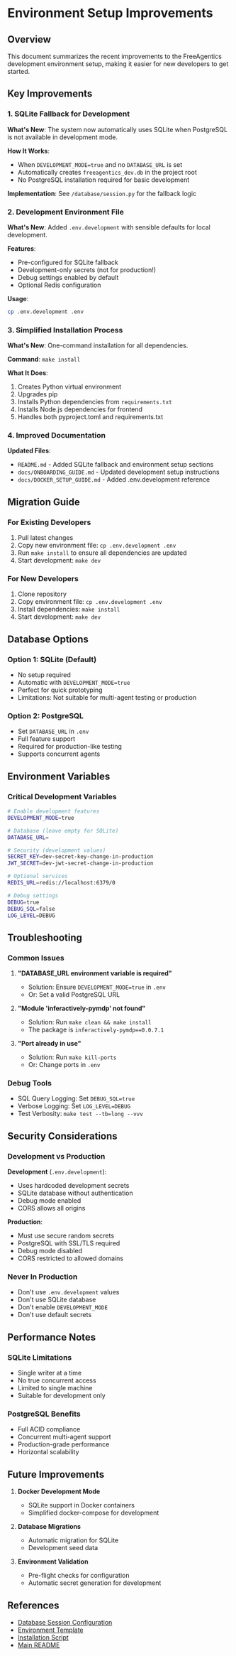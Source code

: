 # Environment Setup Improvements

## Overview

This document summarizes the recent improvements to the FreeAgentics development environment setup, making it easier for new developers to get started.

## Key Improvements

### 1. SQLite Fallback for Development

**What's New**: The system now automatically uses SQLite when PostgreSQL is not available in development mode.

**How It Works**:
- When `DEVELOPMENT_MODE=true` and no `DATABASE_URL` is set
- Automatically creates `freeagentics_dev.db` in the project root
- No PostgreSQL installation required for basic development

**Implementation**: See `/database/session.py` for the fallback logic

### 2. Development Environment File

**What's New**: Added `.env.development` with sensible defaults for local development.

**Features**:
- Pre-configured for SQLite fallback
- Development-only secrets (not for production!)
- Debug settings enabled by default
- Optional Redis configuration

**Usage**:
```bash
cp .env.development .env
```

### 3. Simplified Installation Process

**What's New**: One-command installation for all dependencies.

**Command**: `make install`

**What It Does**:
1. Creates Python virtual environment
2. Upgrades pip
3. Installs Python dependencies from `requirements.txt`
4. Installs Node.js dependencies for frontend
5. Handles both pyproject.toml and requirements.txt

### 4. Improved Documentation

**Updated Files**:
- `README.md` - Added SQLite fallback and environment setup sections
- `docs/ONBOARDING_GUIDE.md` - Updated development setup instructions
- `docs/DOCKER_SETUP_GUIDE.md` - Added .env.development reference

## Migration Guide

### For Existing Developers

1. Pull latest changes
2. Copy new environment file: `cp .env.development .env`
3. Run `make install` to ensure all dependencies are updated
4. Start development: `make dev`

### For New Developers

1. Clone repository
2. Copy environment file: `cp .env.development .env`
3. Install dependencies: `make install`
4. Start development: `make dev`

## Database Options

### Option 1: SQLite (Default)
- No setup required
- Automatic with `DEVELOPMENT_MODE=true`
- Perfect for quick prototyping
- Limitations: Not suitable for multi-agent testing or production

### Option 2: PostgreSQL
- Set `DATABASE_URL` in `.env`
- Full feature support
- Required for production-like testing
- Supports concurrent agents

## Environment Variables

### Critical Development Variables

```bash
# Enable development features
DEVELOPMENT_MODE=true

# Database (leave empty for SQLite)
DATABASE_URL=

# Security (development values)
SECRET_KEY=dev-secret-key-change-in-production
JWT_SECRET=dev-jwt-secret-change-in-production

# Optional services
REDIS_URL=redis://localhost:6379/0

# Debug settings
DEBUG=true
DEBUG_SQL=false
LOG_LEVEL=DEBUG
```

## Troubleshooting

### Common Issues

1. **"DATABASE_URL environment variable is required"**
   - Solution: Ensure `DEVELOPMENT_MODE=true` in `.env`
   - Or: Set a valid PostgreSQL URL

2. **"Module 'inferactively-pymdp' not found"**
   - Solution: Run `make clean && make install`
   - The package is `inferactively-pymdp==0.0.7.1`

3. **"Port already in use"**
   - Solution: Run `make kill-ports`
   - Or: Change ports in `.env`

### Debug Tools

- SQL Query Logging: Set `DEBUG_SQL=true`
- Verbose Logging: Set `LOG_LEVEL=DEBUG`
- Test Verbosity: `make test --tb=long --vvv`

## Security Considerations

### Development vs Production

**Development** (`.env.development`):
- Uses hardcoded development secrets
- SQLite database without authentication
- Debug mode enabled
- CORS allows all origins

**Production**:
- Must use secure random secrets
- PostgreSQL with SSL/TLS required
- Debug mode disabled
- CORS restricted to allowed domains

### Never In Production

- Don't use `.env.development` values
- Don't use SQLite database
- Don't enable `DEVELOPMENT_MODE`
- Don't use default secrets

## Performance Notes

### SQLite Limitations
- Single writer at a time
- No true concurrent access
- Limited to single machine
- Suitable for development only

### PostgreSQL Benefits
- Full ACID compliance
- Concurrent multi-agent support
- Production-grade performance
- Horizontal scalability

## Future Improvements

1. **Docker Development Mode**
   - SQLite support in Docker containers
   - Simplified docker-compose for development

2. **Database Migrations**
   - Automatic migration for SQLite
   - Development seed data

3. **Environment Validation**
   - Pre-flight checks for configuration
   - Automatic secret generation for development

## References

- [Database Session Configuration](/database/session.py)
- [Environment Template](/.env.development)
- [Installation Script](/Makefile)
- [Main README](/README.md)